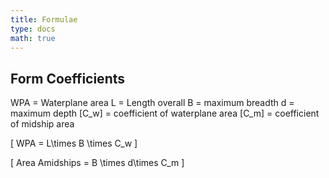 ```yaml
---
title: Formulae
type: docs
math: true  
---
```

## Form Coefficients
WPA = Waterplane area
L = Length overall
B = maximum breadth
d = maximum depth
\[C_w\] = coefficient of waterplane area
\[C_m\] = coefficient of midship area


\[ WPA = L\times B \times C_w \]

\[ Area Amidships = B \times d\times C_m \]

